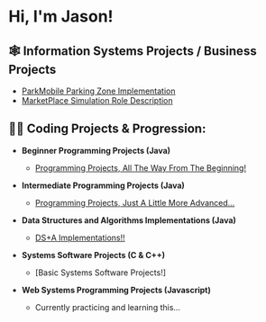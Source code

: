 <h1>Hi, I'm Jason! <br/>

<h2>🕸️ Information Systems Projects / Business Projects</h2>

  - [ParkMobile Parking Zone Implementation](https://github.com/jay-wehran/ParkMobileImp)
  - [MarketPlace Simulation Role Description](https://github.com/jay-wehran/marketSim)


<h2>👨‍💻 Coding Projects & Progression:</h2>

- <b>Beginner Programming Projects (Java)</b>
  - [Programming Projects, All The Way From The Beginning!](https://github.com/jay-wehran/begProgs)

- <b>Intermediate Programming Projects (Java)</b>
  - [Programming Projects, Just A Little More Advanced...](https://github.com/jay-wehran/intermedProgs)

- <b>Data Structures and Algorithms Implementations (Java)</b>
  - [DS+A Implementations!!](https://github.com/jay-wehran/DSA)
  
- <b>Systems Software Projects (C & C++)</b>
  - [Basic Systems Software Projects!] 
- <b>Web Systems Programming Projects (Javascript)</b>
  - Currently practicing and learning this...
